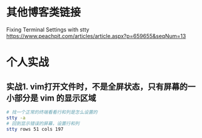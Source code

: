
# 其他博客类链接

Fixing Terminal Settings with stty https://www.peachpit.com/articles/article.aspx?p=659655&seqNum=13

# 个人实战

## 实战1. vim打开文件时，不是全屏状态，只有屏幕的一小部分是 vim 的显示区域

```sh
# 找一个正常的终端看看行和列是怎么设置的
stty -a
# 回到显示错误的屏幕，设置行和列
stty rows 51 cols 197
```
